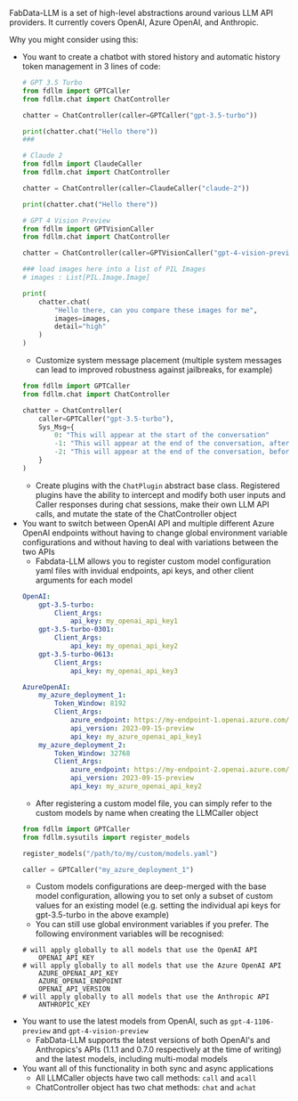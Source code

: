 FabData-LLM is a set of high-level abstractions around various LLM API providers. It currently covers OpenAI, Azure OpenAI, and Anthropic.

Why you might consider using this:
- You want to create a chatbot with stored history and automatic history token management in 3 lines of code:
    ```python
    # GPT 3.5 Turbo
    from fdllm import GPTCaller
    from fdllm.chat import ChatController

    chatter = ChatController(caller=GPTCaller("gpt-3.5-turbo"))

    print(chatter.chat("Hello there"))
    ### 
    ```
    ```python
    # Claude 2
    from fdllm import ClaudeCaller
    from fdllm.chat import ChatController

    chatter = ChatController(caller=ClaudeCaller("claude-2"))

    print(chatter.chat("Hello there"))
    ```
    ```python
    # GPT 4 Vision Preview
    from fdllm import GPTVisionCaller
    from fdllm.chat import ChatController

    chatter = ChatController(caller=GPTVisionCaller("gpt-4-vision-preview"))

    ### load images here into a list of PIL Images
    # images : List[PIL.Image.Image]

    print(
        chatter.chat(
            "Hello there, can you compare these images for me",
            images=images,
            detail="high"
        )
    )
    ```
    - Customize system message placement (multiple system messages can lead to improved robustness against jailbreaks, for example)
    ```python
    from fdllm import GPTCaller
    from fdllm.chat import ChatController

    chatter = ChatController(
        caller=GPTCaller("gpt-3.5-turbo"),
        Sys_Msg={
            0: "This will appear at the start of the conversation"
            -1: "This will appear at the end of the conversation, after the user chat input"
            -2: "This will appear at the end of the conversation, before the user chast input"
        }
    )
    ```
    - Create plugins with the ```ChatPlugin``` abstract base class. Registered plugins have the ability to intercept and modify both user inputs and Caller responses during chat sessions, make their own LLM API calls, and mutate the state of the ChatController object
- You want to switch between OpenAI API and multiple different Azure OpenAI endpoints without having to change global environment variable configurations and without having to deal with variations between the two APIs
    - Fabdata-LLM allows you to register custom model configuration yaml files with invidual endpoints, api keys, and other client arguments for each model
    ```yaml
    OpenAI:
        gpt-3.5-turbo:
            Client_Args:
                api_key: my_openai_api_key1
        gpt-3.5-turbo-0301:
            Client_Args:
                api_key: my_openai_api_key2
        gpt-3.5-turbo-0613:
            Client_Args:
                api_key: my_openai_api_key3

    AzureOpenAI:
        my_azure_deployment_1:
            Token_Window: 8192
            Client_Args:
                azure_endpoint: https://my-endpoint-1.openai.azure.com/
                api_version: 2023-09-15-preview
                api_key: my_azure_openai_api_key1
        my_azure_deployment_2:
            Token_Window: 32768
            Client_Args:
                azure_endpoint: https://my-endpoint-2.openai.azure.com/
                api_version: 2023-09-15-preview
                api_key: my_azure_openai_api_key2
    ```
    - After registering a custom model file, you can simply refer to the custom models by name when creating the LLMCaller object
    ```python
    from fdllm import GPTCaller
    from fdllm.sysutils import register_models
    
    register_models("/path/to/my/custom/models.yaml")

    caller = GPTCaller("my_azure_deployment_1")
    ```
    - Custom models configurations are deep-merged with the base model configuration, allowing you to set only a subset of custom values for an existing model (e.g. setting the individual api keys for gpt-3.5-turbo in the above example)
    - You can still use global environment variables if you prefer. The following environment variables will be recognised:
    ```env
    # will apply globally to all models that use the OpenAI API
        OPENAI_API_KEY
    # will apply globally to all models that use the Azure OpenAI API
        AZURE_OPENAI_API_KEY
        AZURE_OPENAI_ENDPOINT
        OPENAI_API_VERSION
    # will apply globally to all models that use the Anthropic API
        ANTHROPIC_KEY
    ``````
- You want to use the latest models from OpenAI, such as ```gpt-4-1106-preview``` and ```gpt-4-vision-preview```
    - FabData-LLM supports the latest versions of both OpenAI's and Anthropics's APIs (1.1.1 and 0.7.0 respectively at the time of writing) and the latest models, including multi-modal models
- You want all of this functionality in both sync and async applications
    - All LLMCaller objects have two call methods: ```call``` and ```acall```
    - ChatController object has two chat methods: ```chat``` and ```achat```